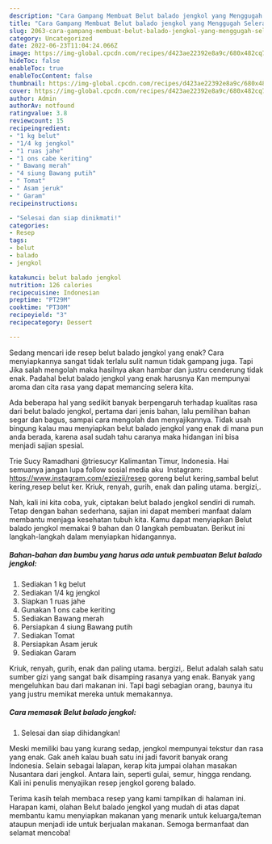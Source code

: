```yaml
---
description: "Cara Gampang Membuat Belut balado jengkol yang Menggugah Selera, Buat Buka Puasa Enak Banget"
title: "Cara Gampang Membuat Belut balado jengkol yang Menggugah Selera, Buat Buka Puasa Enak Banget"
slug: 2063-cara-gampang-membuat-belut-balado-jengkol-yang-menggugah-selera-buat-buka-puasa-enak-banget
category: Uncategorized
date: 2022-06-23T11:04:24.066Z
image: https://img-global.cpcdn.com/recipes/d423ae22392e8a9c/680x482cq70/belut-balado-jengkol-foto-resep-utama.jpg
hideToc: false
enableToc: true
enableTocContent: false
thumbnail: https://img-global.cpcdn.com/recipes/d423ae22392e8a9c/680x482cq70/belut-balado-jengkol-foto-resep-utama.jpg
cover: https://img-global.cpcdn.com/recipes/d423ae22392e8a9c/680x482cq70/belut-balado-jengkol-foto-resep-utama.jpg
author: Admin
authorAv: notfound
ratingvalue: 3.8
reviewcount: 15
recipeingredient:
- "1 kg belut"
- "1/4 kg jengkol"
- "1 ruas jahe"
- "1 ons cabe keriting"
- " Bawang merah"
- "4 siung Bawang putih"
- " Tomat"
- " Asam jeruk"
- " Garam"
recipeinstructions:

- "Selesai dan siap dinikmati!"
categories:
- Resep
tags:
- belut
- balado
- jengkol

katakunci: belut balado jengkol 
nutrition: 126 calories
recipecuisine: Indonesian
preptime: "PT29M"
cooktime: "PT30M"
recipeyield: "3"
recipecategory: Dessert

---
```



Sedang mencari ide resep belut balado jengkol yang enak? Cara menyiapkannya sangat tidak terlalu sulit namun tidak gampang juga. Tapi Jika salah mengolah maka hasilnya akan hambar dan justru cenderung tidak enak. Padahal belut balado jengkol yang enak harusnya Kan mempunyai aroma dan cita rasa yang dapat memancing selera kita.


Ada beberapa hal yang sedikit banyak berpengaruh terhadap kualitas rasa dari belut balado jengkol, pertama dari jenis bahan, lalu pemilihan bahan segar dan bagus, sampai cara mengolah dan menyajikannya. Tidak usah bingung kalau mau menyiapkan belut balado jengkol yang enak di mana pun anda berada, karena asal sudah tahu caranya maka hidangan ini bisa menjadi sajian spesial.

Trie Sucy Ramadhani @triesucyr Kalimantan Timur, Indonesia. Hai semuanya jangan lupa follow sosial media aku ️ Instagram: https://www.instagram.com/eziezii/resep goreng belut kering,sambal belut kering,resep belut ker. Kriuk, renyah, gurih, enak dan paling utama. bergizi,.


Nah, kali ini kita coba, yuk, ciptakan belut balado jengkol sendiri di rumah. Tetap dengan bahan sederhana, sajian ini dapat memberi manfaat dalam membantu menjaga kesehatan tubuh kita. Kamu dapat menyiapkan Belut balado jengkol memakai 9 bahan dan 0 langkah pembuatan. Berikut ini langkah-langkah dalam menyiapkan hidangannya.

<!--inarticleads1-->

##### Bahan-bahan dan bumbu yang harus ada untuk pembuatan Belut balado jengkol:

1. Sediakan 1 kg belut
1. Sediakan 1/4 kg jengkol
1. Siapkan 1 ruas jahe
1. Gunakan 1 ons cabe keriting
1. Sediakan  Bawang merah
1. Persiapkan 4 siung Bawang putih
1. Sediakan  Tomat
1. Persiapkan  Asam jeruk
1. Sediakan  Garam


Kriuk, renyah, gurih, enak dan paling utama. bergizi,. Belut adalah salah satu sumber gizi yang sangat baik disamping rasanya yang enak. Banyak yang mengeluhkan bau dari makanan ini. Tapi bagi sebagian orang, baunya itu yang justru memikat mereka untuk memakannya. 

<!--inarticleads2-->

##### Cara memasak Belut balado jengkol:


1. Selesai dan siap dihidangkan!

Meski memiliki bau yang kurang sedap, jengkol mempunyai tekstur dan rasa yang enak. Gak aneh kalau buah satu ini jadi favorit banyak orang Indonesia. Selain sebagai lalapan, kerap kita jumpai olahan masakan Nusantara dari jengkol. Antara lain, seperti gulai, semur, hingga rendang. Kali ini penulis menyajikan resep jengkol goreng balado. 

Terima kasih telah membaca resep yang kami tampilkan di halaman ini. Harapan kami, olahan Belut balado jengkol yang mudah di atas dapat membantu kamu menyiapkan makanan yang menarik untuk keluarga/teman ataupun menjadi ide untuk berjualan makanan. Semoga bermanfaat dan selamat mencoba!
